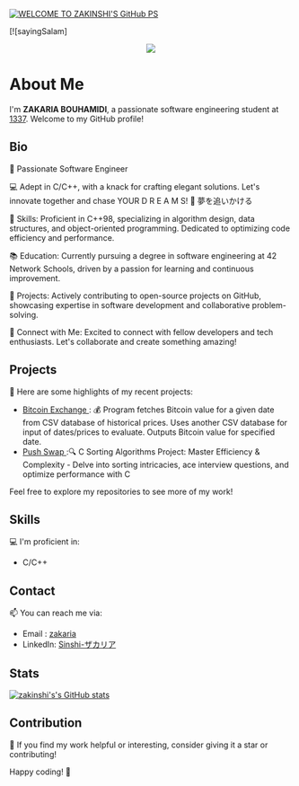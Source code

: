 [![WELCOME TO ZAKINSHI'S GitHub PS](https://readme-typing-svg.demolab.com/?lines=WELCOME+TO+ZAKINSHI'S+GitHub+SP;STUDENT+IN+42+NETWORK)](https://git.io/typing-svg)

[![sayingSalam]
<p align="center"><img src="https://imgs.search.brave.com/0QeQuV_i5NRyXk1UzL_6ov0hjinozNFZw7bzYjFESgI/rs:fit:860:0:0/g:ce/aHR0cHM6Ly91cGxv/YWQud2lraW1lZGlh/Lm9yZy93aWtpcGVk/aWEvY29tbW9ucy90/aHVtYi9mL2ZmL0Fz/c2FsYW11LWFsZXlr/dW0uc3ZnLzY0MHB4/LUFzc2FsYW11LWFs/ZXlrdW0uc3ZnLnBu/Zw"></p>

# About Me
I'm **ZAKARIA BOUHAMIDI**, a passionate software engineering student at [1337](https://1337.ma/en/). Welcome to my GitHub profile!

## Bio

🚀 Passionate Software Engineer

💻 Adept in C/C++, with a knack for crafting elegant solutions. Let's innovate together and chase YOUR D R E A M S! 🌟 夢を追いかける

🔧 Skills: Proficient in C++98, specializing in algorithm design, data structures, and object-oriented programming. Dedicated to optimizing code efficiency and performance.

📚 Education: Currently pursuing a degree in software engineering at 42 Network Schools, driven by a passion for learning and continuous improvement.

🔗 Projects: Actively contributing to open-source projects on GitHub, showcasing expertise in software development and collaborative problem-solving.

💬 Connect with Me: Excited to connect with fellow developers and tech enthusiasts. Let's collaborate and create something amazing!


## Projects

🚀 Here are some highlights of my recent projects:

- [ Bitcoin Exchange ](https://github.com/zakinshi/CPP_PARSING): 💰 Program fetches Bitcoin value for a given date from CSV database of historical prices. Uses another CSV database for input of dates/prices to evaluate. Outputs Bitcoin value for specified date.
- [ Push Swap ](https://github.com/zakinshi/Push_swap):🔍 C Sorting Algorithms Project: Master Efficiency & Complexity - Delve into sorting intricacies, ace interview questions, and optimize performance with C

Feel free to explore my repositories to see more of my work!

## Skills

💻 I'm proficient in:

- C/C++

## Contact

📫 You can reach me via:

- Email   : [zakaria](https://mail.google.com/mail/u/0/#inbox?compose=GTvVlcRwRQKmTHWQtDSvvtBKGQdsmZmwNPcDgXRnbCKwjCPPSGnmSSvrzvVrMBjPRhXXPLcCSDtMT)
- LinkedIn: [Sinshi-ザカリア](https://www.linkedin.com/in/zakaria-bouhamidi-059b67279/)

## Stats
[![zakinshi's's GitHub stats](https://github-readme-stats.vercel.app/api?username=zakinshi)](https://github.com/anuraghazra/github-readme-stats)
## Contribution

🌟 If you find my work helpful or interesting, consider giving it a star or contributing!

Happy coding! 🚀
